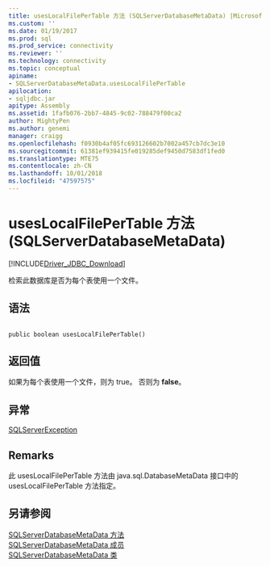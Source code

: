 ```yaml
---
title: usesLocalFilePerTable 方法 (SQLServerDatabaseMetaData) |Microsoft Docs
ms.custom: ''
ms.date: 01/19/2017
ms.prod: sql
ms.prod_service: connectivity
ms.reviewer: ''
ms.technology: connectivity
ms.topic: conceptual
apiname:
- SQLServerDatabaseMetaData.usesLocalFilePerTable
apilocation:
- sqljdbc.jar
apitype: Assembly
ms.assetid: 1fafb076-2bb7-4845-9c02-788479f00ca2
author: MightyPen
ms.author: genemi
manager: craigg
ms.openlocfilehash: f0930b4af05fc693126602b7002a457cb7dc3e10
ms.sourcegitcommit: 61381ef939415fe019285def9450d7583df1fed0
ms.translationtype: MTE75
ms.contentlocale: zh-CN
ms.lasthandoff: 10/01/2018
ms.locfileid: "47597575"
---
```

# <a name="useslocalfilepertable-method-sqlserverdatabasemetadata"></a>usesLocalFilePerTable 方法 (SQLServerDatabaseMetaData)
[!INCLUDE[Driver_JDBC_Download](../../../includes/driver_jdbc_download.md)]

  检索此数据库是否为每个表使用一个文件。  
  
## <a name="syntax"></a>语法  
  
```  
  
public boolean usesLocalFilePerTable()  
```  
  
## <a name="return-value"></a>返回值  
 如果为每个表使用一个文件，则为 true。 否则为 **false**。  
  
## <a name="exceptions"></a>异常  
 [SQLServerException](../../../connect/jdbc/reference/sqlserverexception-class.md)  
  
## <a name="remarks"></a>Remarks  
 此 usesLocalFilePerTable 方法由 java.sql.DatabaseMetaData 接口中的 usesLocalFilePerTable 方法指定。  
  
## <a name="see-also"></a>另请参阅  
 [SQLServerDatabaseMetaData 方法](../../../connect/jdbc/reference/sqlserverdatabasemetadata-methods.md)   
 [SQLServerDatabaseMetaData 成员](../../../connect/jdbc/reference/sqlserverdatabasemetadata-members.md)   
 [SQLServerDatabaseMetaData 类](../../../connect/jdbc/reference/sqlserverdatabasemetadata-class.md)  
  
  
